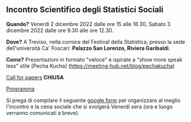 ## Incontro Scientifico degli Statistici Sociali

**Quando?** Venerdì 2 dicembre 2022 dalle ore 15 alle 18.30, Sabato 3 dicembre 2022 dalle ore 9.30 alle ore 12.30.

**Dove?** A Treviso, nella cornice del Festival della Statistica, presso la sede dell'università Ca' Foscari: **Palazzo San Lorenzo, Riviera Garibaldi**. 

**Come?** Presentazioni in formato "veloce" e ispirate a "show more speak less" stile [Pecha Kucha] (https://meeting-hub.net/blog/pechakucha)


[Call for papers](Call.md) **CHIUSA**

[Programma](Programma.md) 

Si prega di compilare il seguente [google form](https://docs.google.com/forms/d/e/1FAIpQLSefR50yTwASOkDy1dq2ZXX82HibEupnyZf5ry3vKR6KKraFfg/viewform?usp=pp_url) per organizzare al meglio l'incontro e la cena sociale che si svolgerà Venerdì sera (ora e luogo verranno comunicati a breve).
